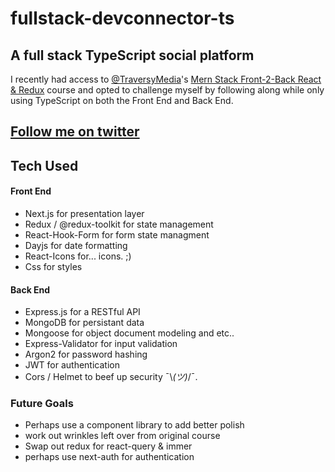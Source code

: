 # fullstack-devconnector-ts

## A full stack TypeScript social platform

I recently had access to [@TraversyMedia](https://www.youtube.com/user/TechGuyWeb)'s [Mern Stack Front-2-Back React & Redux](https://www.udemy.com/course/mern-stack-front-to-back/) course and opted to challenge myself by following along while only using TypeScript on both the Front End and Back End.

## [Follow me on twitter](https://twitter.com/_mark_ambro)

## Tech Used

#### Front End

- Next.js for presentation layer
- Redux / @redux-toolkit for state management
- React-Hook-Form for form state managment
- Dayjs for date formatting
- React-Icons for... icons. ;)
- Css for styles

#### Back End

- Express.js for a RESTful API
- MongoDB for persistant data
- Mongoose for object document modeling and etc..
- Express-Validator for input validation
- Argon2 for password hashing
- JWT for authentication
- Cors / Helmet to beef up security ¯\\_(ツ)_/¯.

### Future Goals

- Perhaps use a component library to add better polish
- work out wrinkles left over from original course
- Swap out redux for react-query & immer
- perhaps use next-auth for authentication
